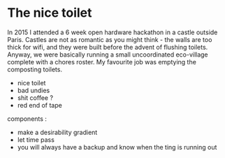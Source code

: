 # The nice toilet

In 2015 I attended a 6 week open hardware hackathon in a castle outside Paris.
Castles are not as romantic as you might think - the walls are too thick for wifi, and they were built before the advent of flushing toilets.
Anyway, we were basically running a small uncoordinated eco-village complete with a chores roster.
My favourite job was emptying the composting toilets.



- nice toilet
- bad undies
- shit coffee ? 
- red end of tape

components : 
- make a desirability gradient
- let time pass
- you will always have a backup and know when the ting is running out
